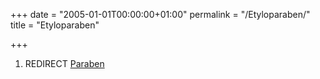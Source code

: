 +++
date = "2005-01-01T00:00:00+01:00"
permalink = "/Etyloparaben/"
title = "Etyloparaben"

+++

1.  REDIRECT [Paraben](/atopedia/Paraben "wikilink")
